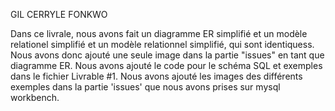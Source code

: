 GIL CERRYLE FONKWO

Dans ce livrale, nous avons fait un diagramme ER simplifié et un modèle relationel simplifié et un modèle relationnel simplifié, qui sont identiquess. Nous avons donc ajouté une seule image dans la partie "issues" en tant que diagramme ER.
Nous avons ajouté le code pour le schéma SQL et exemples dans le fichier Livrable #1.
Nous avons ajouté les images des différents exemples dans la partie 'issues' que nous avons prises sur mysql workbench.

